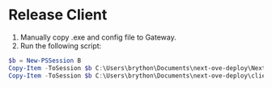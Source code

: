 # Release Client

1. Manually copy .exe and config file to Gateway.
2. Run the following script:

```powershell
$b = New-PSSession B
Copy-Item -ToSession $b C:\Users\brython\Documents\next-ove-deploy\Next-OVE Client-0.0.0.exe -Destination C:\Users\kiosk\Documents\Next-OVE Client-0.0.0.exe
Copy-Item -ToSession $b C:\Users\brython\Documents\next-ove-deploy\client.config.json -Destination C:\Users\kiosk\AppData\Roaming\next-ove\ove-client-config.json
```